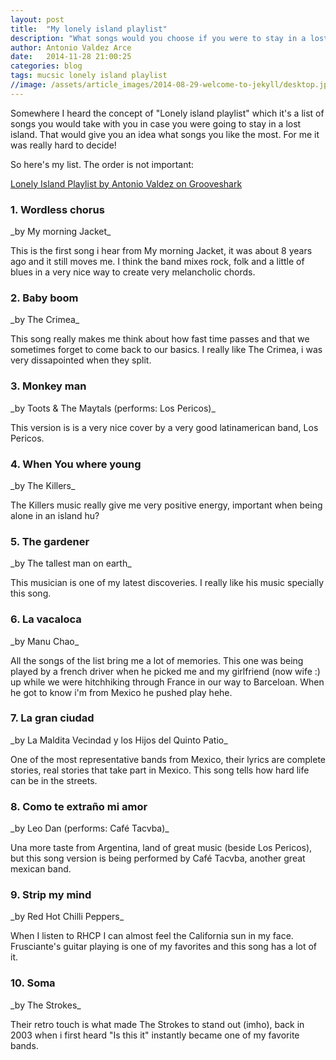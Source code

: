 ```yaml
---
layout: post
title:  "My lonely island playlist"
description: "What songs would you choose if you were to stay in a lost island and were given the chance to choose 10 tracks?"
author: Antonio Valdez Arce
date:   2014-11-28 21:00:25
categories: blog
tags: mucsic lonely island playlist
//image: /assets/article_images/2014-08-29-welcome-to-jekyll/desktop.jpg
---
```


Somewhere I heard the concept of "Lonely island playlist" which it's a list of songs you would take with you in case you were going to stay in a lost island. That would give you an idea what songs you like the most. For me it was really hard to decide!

So here's my list. The order is not important:

<object width="250" height="140" classid="clsid:D27CDB6E-AE6D-11cf-96B8-444553540000" id="gsPlaylist10269927773" name="gsPlaylist10269927773"><param name="movie" value="http://grooveshark.com/widget.swf" /><param name="wmode" value="window" /><param name="allowScriptAccess" value="always" /><param name="flashvars" value="hostname=grooveshark.com&playlistID=102699277&p=0&bbg=000000&bth=000000&pfg=000000&lfg=000000&bt=FFFFFF&pbg=FFFFFF&pfgh=FFFFFF&si=FFFFFF&lbg=FFFFFF&lfgh=FFFFFF&sb=FFFFFF&bfg=666666&pbgh=666666&lbgh=666666&sbh=666666" /><object type="application/x-shockwave-flash" data="http://grooveshark.com/widget.swf" width="250" height="250"><param name="wmode" value="window" /><param name="allowScriptAccess" value="always" /><param name="flashvars" value="hostname=grooveshark.com&playlistID=102699277&p=0&bbg=000000&bth=000000&pfg=000000&lfg=000000&bt=FFFFFF&pbg=FFFFFF&pfgh=FFFFFF&si=FFFFFF&lbg=FFFFFF&lfgh=FFFFFF&sb=FFFFFF&bfg=666666&pbgh=666666&lbgh=666666&sbh=666666" /><span><a href="http://grooveshark.com/search/playlist?q=Lonely%20Island%20Playlist%20Antonio%20Valdez" title="Lonely Island Playlist by Antonio Valdez on Grooveshark">Lonely Island Playlist by Antonio Valdez on Grooveshark</a></span></object></object>

<h3>1. Wordless chorus</h3> 
_by My morning Jacket_

This is the first song i hear from My morning Jacket, it was about 8 years ago and it still moves me. I think the band mixes rock, folk and a little of blues in a very nice way to create very melancholic chords.

<h3>2. Baby boom</h3>
_by The Crimea_

This song really makes me think about how fast time passes and that we sometimes forget to come back to our basics. I really like The Crimea, i was very dissapointed when they split.

<h3>3. Monkey man</h3>
_by Toots & The Maytals (performs: Los Pericos)_

This version is is a very nice cover by a very good latinamerican band, Los Pericos.

<h3>4. When You where young</h3>
_by The Killers_

The Killers music really give me very positive energy, important when being alone in an island hu?

<h3>5. The gardener</h3>
_by The tallest man on earth_

This musician is one of my latest discoveries. I really like his music specially this song.

<h3>6. La vacaloca</h3>
_by Manu Chao_

All the songs of the list bring me a lot of memories. This one was being played by a french driver when he picked me and my girlfriend (now wife :) up while we were hitchhiking through France in our way to Barceloan. When he got to know i'm from Mexico he pushed play hehe.

<h3>7. La gran ciudad</h3>
_by La Maldita Vecindad y los Hijos del Quinto Patio_

One of the most representative bands from Mexico, their lyrics are complete stories, real stories that take part in Mexico. This song tells how hard life can be in the streets.  

<h3>8. Como te extraño mi amor</h3>
_by Leo Dan (performs: Café Tacvba)_

Una more taste from Argentina, land of great music (beside Los Pericos), but this song version is being performed by Café Tacvba, another great mexican band.

<h3>9. Strip my mind</h3>
_by Red Hot Chilli Peppers_

When I listen to RHCP I can almost feel the California sun in my face. Frusciante's guitar playing is one of my favorites and this song has a lot of it.

<h3>10. Soma</h3>
_by The Strokes_

Their retro touch is what made The Strokes to stand out (imho), back in 2003 when i first heard &quot;Is this it&quot; instantly became one of my favorite bands.